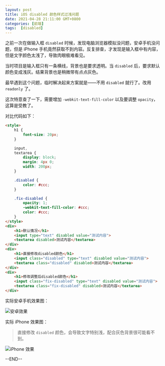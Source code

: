 ```yaml
---
layout: post
title: iOS disabled 颜色样式过浅问题
date: 2021-04-28 21:11:00 GMT+0800
categories: [前端]
tags:  [disabled]
---
```


之前一次在做输入框 `disabled` 时候，发现电脑浏览器模拟没问题，安卓手机没问题，但是 iPhone 手机竟然获取不到内容。反复排查，才发现是输入框中有内容，但是文字颜色太浅了，导致肉眼极难看见。

<!-- more -->

当时项目是输入框只有一条横线，背景也是要求透明。当 `disabled` 后，要求默认颜色变成浅灰。结果背景也是稍微带有点点灰色。

最早遇到这个问题，临时解决起来方案就是——不用 `disabled` 就行了。改用 `readonly` 了。

这次特意查了一下，需要增加 `-webkit-text-fill-color` 以及要调整  `opacity`，这算是受教了。

对比代码如下：

```html
<style>
    h1 {
        font-size: 20px;
    }

    input,
    textarea {
        display: block;
        margin: 4px 0;
        width: 200px;
    }

    .disabled {
        color: #ccc;
    }

    .fix-disabled {
        opacity: 1;
        -webkit-text-fill-color: #ccc;
        color: #ccc;
    }
</style>
<div>
    <h1>默认情况</h1>
    <input type="text" disabled value="测试内容">
    <textarea disabled>测试内容</textarea>
</div>
<div>
    <h1>直接修改disabled颜色</h1>
    <input class="disabled" type="text" disabled value="测试内容">
    <textarea class="disabled" disabled>测试内容</textarea>
</div>
<div>
    <h1>修改调整后disabled颜色</h1>
    <input class="fix-disabled" type="text" disabled value="测试内容">
    <textarea class="fix-disabled" disabled>测试内容</textarea>
</div>
```

实际安卓手机效果图：

![安卓效果](https://cdn0.yukapril.com/2021-04-28-disabled-1.png-wm.black)

实际 iPhone 效果图：

> 直接修改 `disabled` 颜色，会导致文字特别浅，配合灰色背景很可能看不到。

![iPhone 效果](https://cdn0.yukapril.com/2021-04-28-disabled-2.png-wm.black)

--END--
